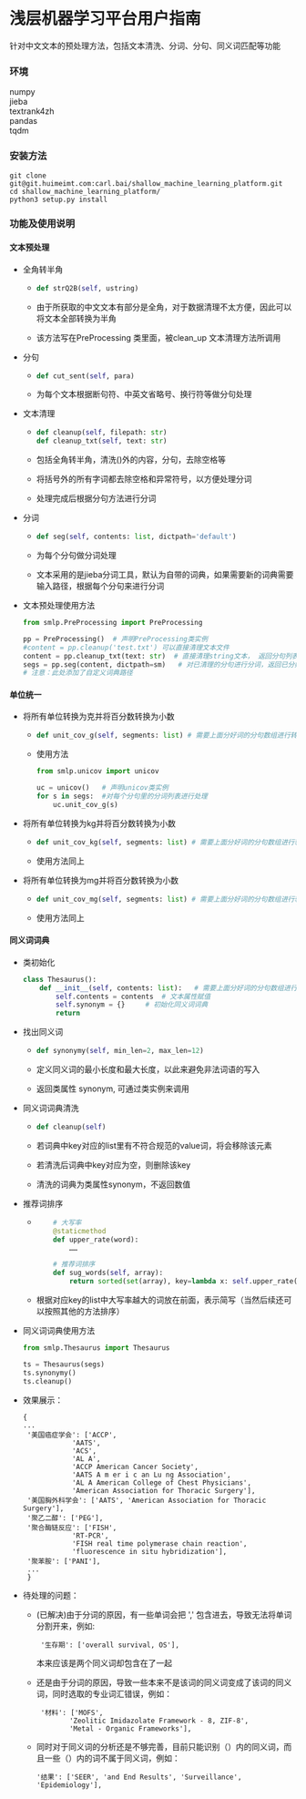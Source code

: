 # 浅层机器学习平台用户指南	

​	针对中文文本的预处理方法，包括文本清洗、分词、分句、同义词匹配等功能

### 环境

numpy<br>
jieba<br>
textrank4zh<br>
pandas<br>
tqdm<br>



### 安装方法

```
git clone git@git.huimeimt.com:carl.bai/shallow_machine_learning_platform.git
cd shallow_machine_learning_platform/
python3 setup.py install
```



### 功能及使用说明

#### 文本预处理

- 全角转半角

  - ```python
    def strQ2B(self, ustring)
    ```

  - 由于所获取的中文文本有部分是全角，对于数据清理不太方便，因此可以将文本全部转换为半角

  - 该方法写在PreProcessing 类里面，被clean_up 文本清理方法所调用

    

- 分句

  - ```python
    def cut_sent(self, para)
    ```

  - 为每个文本根据断句符、中英文省略号、换行符等做分句处理

    

- 文本清理

  - ```python
    def cleanup(self, filepath: str)
    def cleanup_txt(self, text: str)
    ```

  - 包括全角转半角，清洗()外的内容，分句，去除空格等

  - 将括号外的所有字词都去除空格和异常符号，以方便处理分词

  - 处理完成后根据分句方法进行分词

    

- 分词

  - ```python
    def seg(self, contents: list, dictpath='default')
    ```

  - 为每个分句做分词处理

  - 文本采用的是jieba分词工具，默认为自带的词典，如果需要新的词典需要输入路径，根据每个分句来进行分词

    

- 文本预处理使用方法

  ```python
  from smlp.PreProcessing import PreProcessing
  
  pp = PreProcessing()	# 声明PreProcessing类实例
  #content = pp.cleanup('test.txt')	可以直接清理文本文件
  content = pp.cleanup_txt(text: str)  # 直接清理string文本， 返回分句列表
  segs = pp.seg(content, dictpath=sm)	# 对已清理的分句进行分词，返回已分好词的分句的二维数组
  # 注意：此处添加了自定义词典路径

  ```



#### 单位统一

- 将所有单位转换为克并将百分数转换为小数

  - ```python
    def unit_cov_g(self, segments: list) # 需要上面分好词的分句数组进行转换
    ```

  - 使用方法

    ```python
    from smlp.unicov import unicov
    
    uc = unicov()	# 声明unicov类实例
    for s in segs:	#对每个分句里的分词列表进行处理
        uc.unit_cov_g(s)	
    
    ```

- 将所有单位转换为kg并将百分数转换为小数

  - ```python
    def unit_cov_kg(self, segments: list) # 需要上面分好词的分句数组进行转换
    ```

  - 使用方法同上

- 将所有单位转换为mg并将百分数转换为小数

  - ```python
    def unit_cov_mg(self, segments: list) # 需要上面分好词的分句数组进行转换
    ```

  - 使用方法同上



#### 同义词词典

- 类初始化

  ```python
  class Thesaurus():
      def __init__(self, contents: list): 	# 需要上面分好词的分句数组进行转换
          self.contents = contents	# 文本属性赋值
          self.synonym = {}		# 初始化同义词词典
          return
  ```

  

- 找出同义词

  - ```python
    def synonymy(self, min_len=2, max_len=12)
    ```

  - 定义同义词的最小长度和最大长度，以此来避免非法词语的写入

  - 返回类属性 synonym, 可通过类实例来调用



- 同义词词典清洗

  - ```python
    def cleanup(self)
    ```

  - 若词典中key对应的list里有不符合规范的value词，将会移除该元素

  - 若清洗后词典中key对应为空，则删除该key

  - 清洗的词典为类属性synonym，不返回数值



- 推荐词排序

  - ```python
        # 大写率
        @staticmethod
        def upper_rate(word):
    		……
    
        # 推荐词排序
        def sug_words(self, array):
            return sorted(set(array), key=lambda x: self.upper_rate(x), reverse=True)
    ```

  - 根据对应key的list中大写率越大的词放在前面，表示简写（当然后续还可以按照其他的方法排序）



- 同义词词典使用方法

  ```python
  from smlp.Thesaurus import Thesaurus
  
  ts = Thesaurus(segs)
  ts.synonymy()
  ts.cleanup()
  ```



- 效果展示：

  ```
  {
  ...
   '美国癌症学会': ['ACCP',
              'AATS',
              'ACS',
              'AL A',
              'ACCP American Cancer Society',
              'AATS A m er i c an Lu ng Association',
              'AL A American College of Chest Physicians',
              'American Association for Thoracic Surgery'],
   '美国胸外科学会': ['AATS', 'American Association for Thoracic Surgery'],
   '聚乙二醇': ['PEG'],
   '聚合酶链反应': ['FISH',
              'RT-PCR',
              'FISH real time polymerase chain reaction',
              'fluorescence in situ hybridization'],
   '聚苯胺': ['PANI'],
   ...
   }
  ```



- 待处理的问题：

  - (已解决)由于分词的原因，有一些单词会把 ',' 包含进去，导致无法将单词分割开来，例如:

    ```
     '生存期': ['overall survival, OS'],
    ```

    本来应该是两个同义词却包含在了一起

  - 还是由于分词的原因，导致一些本来不是该词的同义词变成了该词的同义词，同时选取的专业词汇错误，例如：

    ```
     '材料': ['MOFS',
            'Zeolitic Imidazolate Framework - 8, ZIF-8',
            'Metal - Organic Frameworks'],
    ```

    

  - 同时对于同义词的分析还是不够完善，目前只能识别（）内的同义词，而且一些（）内的词不属于同义词，例如：

    ```
    '结果': ['SEER', 'and End Results', 'Surveillance', 'Epidemiology'],
    ```

